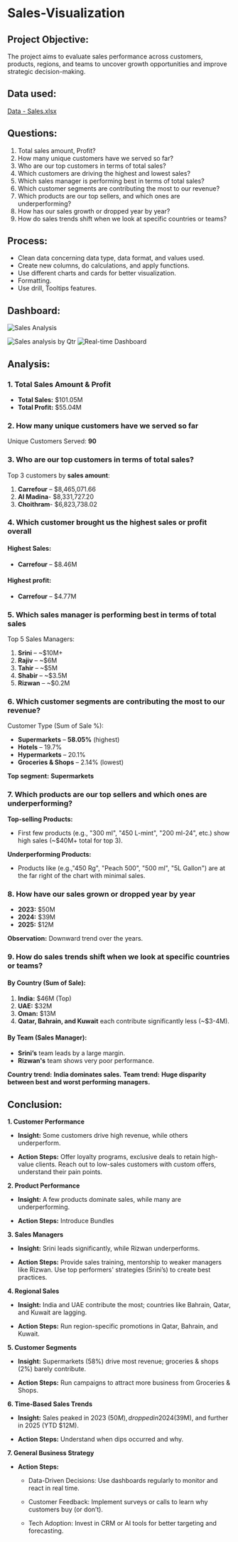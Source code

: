 # Sales-Visualization
## Project Objective: 
The project aims to evaluate sales performance across customers, products, regions, and teams to uncover growth opportunities and improve strategic decision-making.
## Data used:
[Data - Sales.xlsx](https://github.com/user-attachments/files/20826197/Data.-.Sales.xlsx)
## Questions:
1. Total sales amount, Profit?
2. How many unique customers have we served so far?
3. Who are our top customers in terms of total sales?
4. Which customers are driving the highest and lowest sales?
5. Which sales manager is performing best in terms of total sales?
6. Which customer segments are contributing the most to our revenue?
7. Which products are our top sellers,  and which ones are underperforming?
8. How has our sales growth or dropped year by year?
9. How do sales trends shift when we look at specific countries or teams?
## Process:
- Clean data  concerning data type, data format, and values used.
- Create new columns, do calculations, and apply functions.
-  Use different charts and cards for better visualization.
-  Formatting.
-  Use drill, Tooltips features.
 ## Dashboard:
  ![Sales Analysis](https://github.com/user-attachments/assets/0084b7cd-9d15-4b6d-8421-639a808da194)
  
![Sales analysis by Qtr](https://github.com/user-attachments/assets/54ba6a0f-33b7-4c97-90d4-6f86dd2d4c7a)
![Real-time Dashboard](https://github.com/user-attachments/assets/920aff62-8618-48e2-aef5-69d1e7539dfa)

  ## Analysis:
 ### 1. **Total Sales Amount & Profit**

* **Total Sales:** \$101.05M
* **Total Profit:** \$55.04M
 ### 2. **How many unique customers have we served so far**

Unique Customers Served: **90**
### 3. **Who are our top customers in terms of total sales?**

Top 3 customers by **sales amount**:

1. **Carrefour** – \$8,465,071.66	
2. **Al Madina**-	\$8,331,727.20	
3. **Choithram**- \$6,823,738.02
### 4. **Which customer brought us the highest sales or profit overall**
#### **Highest Sales:**
* **Carrefour** – \$8.46M
#### **Highest profit:**
 * **Carrefour** – \$4.77M
  ### 5. **Which sales manager is performing best in terms of total sales**

Top 5 Sales Managers:

1. **Srini** – \~\$10M+
2. **Rajiv** – \~\$6M
3. **Tahir** – \~\$5M
4. **Shabir** – \~\$3.5M
5. **Rizwan** – \~\$0.2M
### 6. **Which customer segments are contributing the most to our revenue?**

Customer Type (Sum of Sale %):

* **Supermarkets** – **58.05%** (highest)
* **Hotels** – 19.7%
* **Hypermarkets** – 20.1%
* **Groceries & Shops** – 2.14% (lowest)

**Top segment:** **Supermarkets**
### 7. **Which products are our top sellers and which ones are underperforming?**

**Top-selling Products:**

* First few products (e.g., "300 ml", "450 L-mint", "200 ml-24", etc.) show high sales (\~\$40M+ total for top 3).

**Underperforming Products:**

* Products like (e.g.,"450 Rg", "Peach 500", "500 ml", "5L Gallon") are at the far right of the chart with minimal sales.
### 8. **How have our sales grown or dropped year by year**

* **2023:** \$50M
* **2024:** \$39M
* **2025:** \$12M

**Observation:** Downward trend over the years.
   
### 9. **How do sales trends shift when we look at specific countries or teams?**

#### By Country (Sum of Sale):

1. **India:** \$46M (Top)
2. **UAE:** \$32M
3. **Oman:** \$13M
4. **Qatar, Bahrain, and Kuwait** each contribute significantly less (\~\$3-4M).

#### By Team (Sales Manager):

* **Srini’s** team leads by a large margin.
* **Rizwan's** team shows very poor performance.

**Country trend:** **India dominates sales.**
**Team trend:** **Huge disparity between best and worst performing managers.**

## Conclusion:
**1. Customer Performance**
* **Insight:** Some customers drive high revenue, while others underperform.

* **Action Steps:** Offer loyalty programs, exclusive deals to retain high-value clients. Reach out to low-sales customers with custom offers, understand their pain points.

**2. Product Performance**
* **Insight:** A few products dominate sales, while many are underperforming.

* **Action Steps:** Introduce Bundles

**3. Sales Managers**
* **Insight:** Srini leads significantly, while Rizwan underperforms.

* **Action Steps:**  Provide sales training, mentorship to weaker managers like Rizwan. Use top performers' strategies (Srini’s) to create best practices.

**4. Regional Sales**
* **Insight:** India and UAE contribute the most; countries like Bahrain, Qatar, and Kuwait are lagging.

* **Action Steps:** Run region-specific promotions in Qatar, Bahrain, and Kuwait.

**5. Customer Segments**
* **Insight:** Supermarkets (58%) drive most revenue; groceries & shops (2%) barely contribute.

* **Action Steps:** Run campaigns to attract more business from Groceries & Shops.

**6. Time-Based Sales Trends**
* **Insight:** Sales peaked in 2023 ($50M), dropped in 2024 ($39M), and further in 2025 (YTD $12M).

* **Action Steps:** Understand when dips occurred and why.


**7. General Business Strategy**
* **Action Steps:**

   * Data-Driven Decisions: Use dashboards regularly to monitor and react in real time.

   * Customer Feedback: Implement surveys or calls to learn why customers buy (or don’t).
   * Tech Adoption: Invest in CRM or AI tools for better targeting and forecasting.



  


